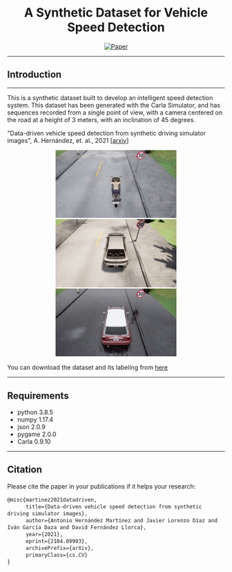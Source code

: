 <div align="center">    
 
# A Synthetic Dataset for Vehicle Speed Detection      
[![Paper](http://img.shields.io/badge/paper-arxiv.2104.09903-B31B1B.svg)](https://arxiv.org/abs/2104.09903)

</div>

---

## Introduction

---

This is a synthetic dataset built to develop an intelligent speed detection system. This dataset has been generated with the Carla Simulator, and has sequences recorded from a single point of view, with a camera centered on the road at a height of 3 meters, with an inclination of 45 degrees.

"Data-driven vehicle speed detection from synthetic driving simulator images", A. Hernández, et. al., 2021 [[arxiv](https://arxiv.org/abs/2104.09903)]

<p align="center">
  <img src="figs/Image01.jpg" width="280" />
  <img src="figs/Image02.jpg" width="280" /> 
  <img src="figs/Image03.jpg" width="280" />
</p>

You can download the dataset and its labeling from [here](https://universidaddealcala-my.sharepoint.com/:f:/g/personal/antonio_hernandezm_uah_es/Ekc3fwPznEpBlXMMLf4X6LUBSla5SYtRefCCPG9SPCbxzg?e=GaZTUT)

---

## Requirements

* python                    3.8.5
* numpy                     1.17.4
* json                      2.0.9 
* pygame                    2.0.0
* Carla                     0.9.10

---

## Citation
Please cite the paper in your publications if it helps your research: 
```
@misc{martinez2021datadriven,
      title={Data-driven vehicle speed detection from synthetic driving simulator images}, 
      author={Antonio Hernández Martínez and Javier Lorenzo Díaz and Iván García Daza and David Fernández Llorca},
      year={2021},
      eprint={2104.09903},
      archivePrefix={arXiv},
      primaryClass={cs.CV}
}
```
